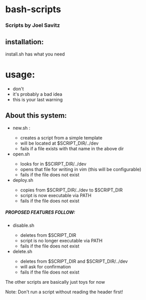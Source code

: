 # bash-scripts
### Scripts by Joel Savitz

## installation:

install.sh has what you need

# usage:
* don't
* it's probably a bad idea
* this is your last warning


## About this system:

* new.sh <filename>:
	* creates a script from a simple template
	* will be located at $SCRIPT_DIR/../dev
	* fails if a file exists with that name in the above dir
* open.sh <filename>
	* looks for <filename> in $SCIRPT_DIR/../dev
	* opens that file for writing in vim (this will be configurable)
	* fails if the file does not exist
* deploy.sh <filename>
	* copies <filename> from $SCRIPT_DIR/../dev to $SCRIPT_DIR
	* script is now executable via PATH
	* fails if the file does not exist

##### PROPOSED FEATURES FOLLOW:
* disable.sh <filename>
	* deletes <filename> from $SCRIPT_DIR
	* script is no longer executable via PATH
	* fails if the file does not exist
* delete.sh <filename>
	* deletes <filename> from $SCRIPT_DIR and $SCRIPT_DIR/../dev
	* will ask for confirmation
	* fails if the file does not exist

The other scripts are basically just toys for now

Note: Don't run a script without reading the header first!
